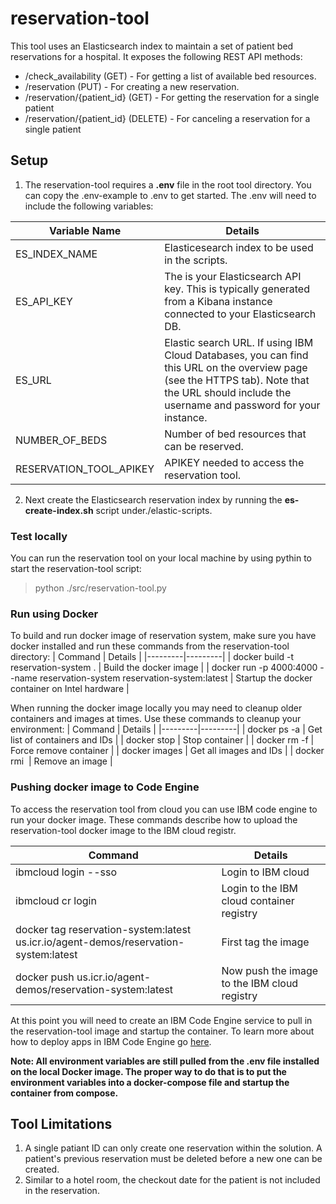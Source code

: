 # reservation-tool
This tool uses an Elasticsearch index to maintain a set of patient bed reservations for a hospital. It exposes the following REST API methods:

- /check_availability (GET) - For getting a list of available bed resources.
- /reservation (PUT) - For creating a new reservation.
- /reservation/{patient_id} (GET) - For getting the reservation for a single patient
- /reservation/{patient_id} (DELETE) - For canceling a reservation for a single patient

## Setup
1. The reservation-tool requires a **.env** file in the root tool directory. You can copy the .env-example to .env to get started. The .env will need to include the following variables:

| Variable Name | Details |
|---------------|---------|
| ES_INDEX_NAME | Elasticesearch index to be used in the scripts. |
| ES_API_KEY | The is your Elasticsearch API key. This is typically generated from a Kibana instance connected to your Elasticsearch DB. |
| ES_URL | Elastic search URL. If using IBM Cloud Databases, you can find this URL on the overview page (see the HTTPS tab). Note that the URL should include the username and password for your instance. |
| NUMBER_OF_BEDS | Number of bed resources that can be reserved. |
| RESERVATION_TOOL_APIKEY | APIKEY needed to access the reservation tool. |

2. Next create the Elasticsearch reservation index by running the **es-create-index.sh** script under./elastic-scripts.

### Test locally
You can run the reservation tool on your local machine by using pythin to start the reservation-tool script:
> python ./src/reservation-tool.py

### Run using Docker
To build and run docker image of reservation system, make sure you have docker installed and run these commands from the reservation-tool directory:
| Command | Details |
|---------|---------|
| docker build -t reservation-system . | Build the docker image |
| docker run -p 4000:4000 --name reservation-system reservation-system:latest | Startup the docker container on Intel hardware |

When running the docker image locally you may need to cleanup older containers and images at times. Use these commands to cleanup your environment:
| Command | Details |
|---------|---------|
| docker ps -a | Get list of containers and IDs |
| docker stop <container id> | Stop container |
| docker rm -f <container id> | Force remove container | 
| docker images | Get all images and IDs |
| docker rmi <image id> | Remove an image |

### Pushing docker image to Code Engine
To access the reservation tool from cloud you can use IBM code engine to run your docker image. These commands describe how to upload the reservation-tool docker image to the IBM cloud registr. 

| Command | Details |
|---------|---------|
| ibmcloud login --sso | Login to IBM cloud |
| ibmcloud cr login | Login to the IBM cloud container registry |
| docker tag reservation-system:latest us.icr.io/agent-demos/reservation-system:latest | First tag the image |
| docker push us.icr.io/agent-demos/reservation-system:latest | Now push the image to the IBM cloud registry |

At this point you will need to create an IBM Code Engine service to pull in the reservation-tool image and startup the container. To learn more about how to deploy apps in IBM Code Engine go [here](https://cloud.ibm.com/docs/codeengine?topic=codeengine-deploy-app&interface=ui).

**Note: All environment variables are still pulled from the .env file installed on the local Docker image. The proper way to do that is to put the environment variables into a docker-compose file and startup the container from compose.**

## Tool Limitations

1. A single patiant ID can only create one reservation within the solution. A patient's previous reservation must be deleted before a new one can be created.
2. Similar to a hotel room, the checkout date for the patient is not included in the reservation.
